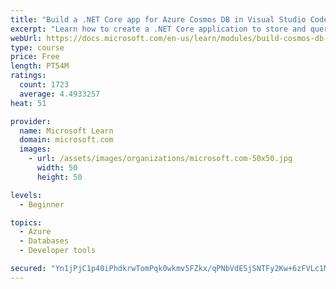 ```yaml
---
title: "Build a .NET Core app for Azure Cosmos DB in Visual Studio Code"
excerpt: "Learn how to create a .NET Core application to store and query data in Azure Cosmos DB by using Visual Studio Code."
webUrl: https://docs.microsoft.com/en-us/learn/modules/build-cosmos-db-app-with-vscode/
type: course
price: Free
length: PT54M
ratings:
  count: 1723
  average: 4.4933257
heat: 51

provider:
  name: Microsoft Learn
  domain: microsoft.com
  images:
    - url: /assets/images/organizations/microsoft.com-50x50.jpg
      width: 50
      height: 50

levels:
  - Beginner

topics:
  - Azure
  - Databases
  - Developer tools

secured: "Yn1jPjC1p40iPhdkrwTomPqk0wkmv5FZkx/qPNbVdESjSNTFy2Kw+6zFVLc1Meo1r+Qzm/umjKJEjU5vLH1gZAu3R+gJ4cOV68N8v7/a5lkDnE1A4Qy0pDSt4KHNyKTk07aujMv6NQuQ38hRmVHWhvkTtdIu2g6+4fRlvlQe5Jm60RBmeeeZQ3FrQlaSy1anx8hrgBNWYTSmbzkBK3CQNB8+hjc7tGX+pP9T10Wk+bOo4vlaoWjct+RGnEuir3iLB8DXDgLMq0bFwlD6KZdJx4l9QHQLYmiWsv7NunHiYzw5Dk9TftINE7LkP9m8gCkDJjIwVNpRWifD0k18my3eA/6Ea5kW056H6bc98Xq6Dz+sVfSex5GXixW5QtCxna4cOSuZiYubcMo1tGX64t1rdV8Plc09ygknYCcuKT9x4aA=;s8s9UNQDAFDeZOr3xUHrxA=="
---
```


